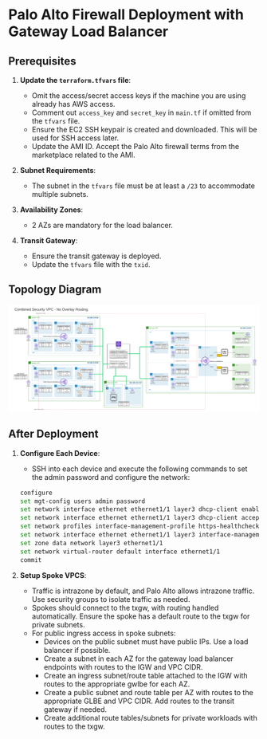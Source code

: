# Palo Alto Firewall Deployment with Gateway Load Balancer

## Prerequisites

1. **Update the `terraform.tfvars` file**:
    - Omit the access/secret access keys if the machine you are using already has AWS access.
    - Comment out `access_key` and `secret_key` in `main.tf` if omitted from the `tfvars` file.
    - Ensure the EC2 SSH keypair is created and downloaded. This will be used for SSH access later.
    - Update the AMI ID. Accept the Palo Alto firewall terms from the marketplace related to the AMI.

2. **Subnet Requirements**:
    - The subnet in the `tfvars` file must be at least a `/23` to accommodate multiple subnets.

3. **Availability Zones**:
    - 2 AZs are mandatory for the load balancer.

4. **Transit Gateway**:
    - Ensure the transit gateway is deployed.
    - Update the `tfvars` file with the `txid`.

## Topology Diagram

![Topology Diagram](topology.png)

## After Deployment

1. **Configure Each Device**:
    - SSH into each device and execute the following commands to set the admin password and configure the network:

    ```sh
    configure
    set mgt-config users admin password
    set network interface ethernet ethernet1/1 layer3 dhcp-client enable yes
    set network interface ethernet ethernet1/1 layer3 dhcp-client accept-default-route yes
    set network profiles interface-management-profile https-healthcheck https yes
    set network interface ethernet ethernet1/1 layer3 interface-management-profile https-healthcheck
    set zone data network layer3 ethernet1/1
    set network virtual-router default interface ethernet1/1
    commit
    ```
2. **Setup Spoke VPCS**:
    - Traffic is intrazone by default, and Palo Alto allows intrazone traffic. Use security groups to isolate traffic as needed.
    - Spokes should connect to the txgw, with routing handled automatically. Ensure the spoke has a default route to the txgw for private subnets.
    - For public ingress access in spoke subnets:
      - Devices on the public subnet must have public IPs. Use a load balancer if possible.
      - Create a subnet in each AZ for the gateway load balancer endpoints with routes to the IGW and VPC CIDR.
      - Create an ingress subnet/route table attached to the IGW with routes to the appropriate gwlbe for each AZ.
      - Create a public subnet and route table per AZ with routes to the appropriate GLBE and VPC CIDR. Add routes to the transit gateway if needed.
      - Create additional route tables/subnets for private workloads with routes to the txgw.
